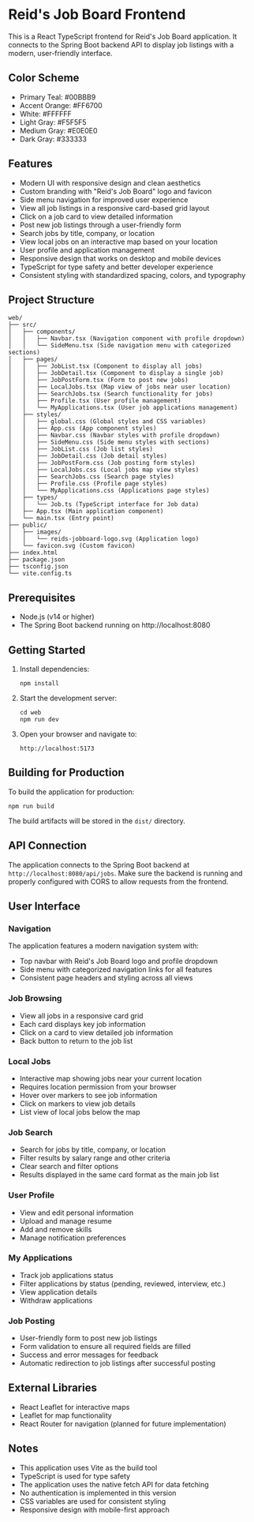 # Reid's Job Board Frontend

This is a React TypeScript frontend for Reid's Job Board application. It connects to the Spring Boot backend API to display job listings with a modern, user-friendly interface.

## Color Scheme

- Primary Teal: #00BBB9
- Accent Orange: #FF6700
- White: #FFFFFF
- Light Gray: #F5F5F5
- Medium Gray: #E0E0E0
- Dark Gray: #333333

## Features

- Modern UI with responsive design and clean aesthetics
- Custom branding with "Reid's Job Board" logo and favicon
- Side menu navigation for improved user experience
- View all job listings in a responsive card-based grid layout
- Click on a job card to view detailed information
- Post new job listings through a user-friendly form
- Search jobs by title, company, or location
- View local jobs on an interactive map based on your location
- User profile and application management
- Responsive design that works on desktop and mobile devices
- TypeScript for type safety and better developer experience
- Consistent styling with standardized spacing, colors, and typography

## Project Structure

```
web/
├── src/
│   ├── components/
│   │   ├── Navbar.tsx (Navigation component with profile dropdown)
│   │   └── SideMenu.tsx (Side navigation menu with categorized sections)
│   ├── pages/
│   │   ├── JobList.tsx (Component to display all jobs)
│   │   ├── JobDetail.tsx (Component to display a single job)
│   │   ├── JobPostForm.tsx (Form to post new jobs)
│   │   ├── LocalJobs.tsx (Map view of jobs near user location)
│   │   ├── SearchJobs.tsx (Search functionality for jobs)
│   │   ├── Profile.tsx (User profile management)
│   │   └── MyApplications.tsx (User job applications management)
│   ├── styles/
│   │   ├── global.css (Global styles and CSS variables)
│   │   ├── App.css (App component styles)
│   │   ├── Navbar.css (Navbar styles with profile dropdown)
│   │   ├── SideMenu.css (Side menu styles with sections)
│   │   ├── JobList.css (Job list styles)
│   │   ├── JobDetail.css (Job detail styles)
│   │   ├── JobPostForm.css (Job posting form styles)
│   │   ├── LocalJobs.css (Local jobs map view styles)
│   │   ├── SearchJobs.css (Search page styles)
│   │   ├── Profile.css (Profile page styles)
│   │   └── MyApplications.css (Applications page styles)
│   ├── types/
│   │   └── Job.ts (TypeScript interface for Job data)
│   ├── App.tsx (Main application component)
│   └── main.tsx (Entry point)
├── public/
│   ├── images/
│   │   └── reids-jobboard-logo.svg (Application logo)
│   └── favicon.svg (Custom favicon)
├── index.html
├── package.json
├── tsconfig.json
└── vite.config.ts
```

## Prerequisites

- Node.js (v14 or higher)
- The Spring Boot backend running on http://localhost:8080

## Getting Started

1. Install dependencies:
   ```
   npm install
   ```

2. Start the development server:
   ```
   cd web
   npm run dev
   ```

3. Open your browser and navigate to:
   ```
   http://localhost:5173
   ```

## Building for Production

To build the application for production:

```
npm run build
```

The build artifacts will be stored in the `dist/` directory.

## API Connection

The application connects to the Spring Boot backend at `http://localhost:8080/api/jobs`. Make sure the backend is running and properly configured with CORS to allow requests from the frontend.

## User Interface

### Navigation

The application features a modern navigation system with:
- Top navbar with Reid's Job Board logo and profile dropdown
- Side menu with categorized navigation links for all features
- Consistent page headers and styling across all views

### Job Browsing

- View all jobs in a responsive card grid
- Each card displays key job information
- Click on a card to view detailed job information
- Back button to return to the job list

### Local Jobs

- Interactive map showing jobs near your current location
- Requires location permission from your browser
- Hover over markers to see job information
- Click on markers to view job details
- List view of local jobs below the map

### Job Search

- Search for jobs by title, company, or location
- Filter results by salary range and other criteria
- Clear search and filter options
- Results displayed in the same card format as the main job list

### User Profile

- View and edit personal information
- Upload and manage resume
- Add and remove skills
- Manage notification preferences

### My Applications

- Track job applications status
- Filter applications by status (pending, reviewed, interview, etc.)
- View application details
- Withdraw applications

### Job Posting

- User-friendly form to post new job listings
- Form validation to ensure all required fields are filled
- Success and error messages for feedback
- Automatic redirection to job listings after successful posting

## External Libraries

- React Leaflet for interactive maps
- Leaflet for map functionality
- React Router for navigation (planned for future implementation)

## Notes

- This application uses Vite as the build tool
- TypeScript is used for type safety
- The application uses the native fetch API for data fetching
- No authentication is implemented in this version
- CSS variables are used for consistent styling
- Responsive design with mobile-first approach

